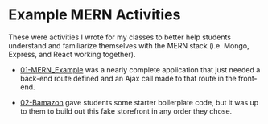 # Example MERN Activities

These were activities I wrote for my classes to better help students understand and familiarize themselves with the MERN stack (i.e. Mongo, Express, and React working together).

  * [01-MERN_Example](https://github.com/clarknielsen/mern-activities/tree/master/01-MERN_Example) was a nearly complete application that just needed a back-end route defined and an Ajax call made to that route in the front-end.

  * [02-Bamazon](https://github.com/clarknielsen/mern-activities/tree/master/02-Bamazon) gave students some starter boilerplate code, but it was up to them to build out this fake storefront in any order they chose.
